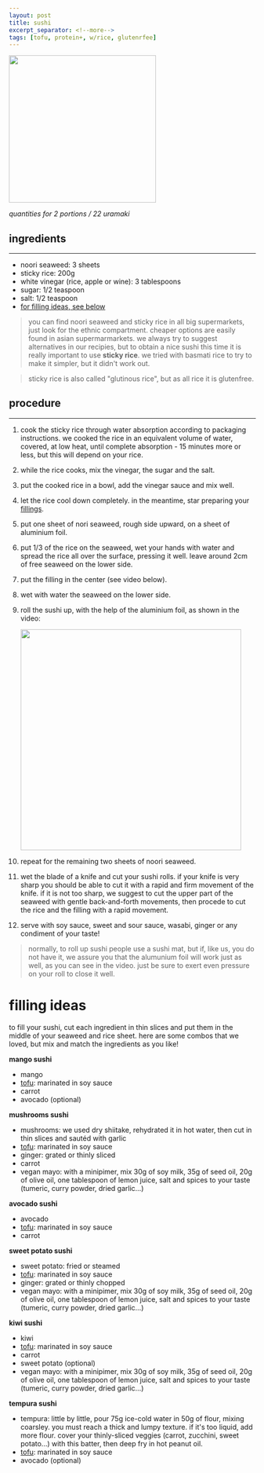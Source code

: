 ```yaml
---
layout: post
title: sushi
excerpt_separator: <!--more-->
tags: [tofu, protein+, w/rice, glutenrfee]
---
```


 <img src="../../../images/sushi.jpeg" width="300">
 
 <!--more-->

*quantities for 2 portions / 22 uramaki*


## ingredients
---

- noori seaweed: 3 sheets
- sticky rice: 200g
- white vinegar (rice, apple or wine): 3 tablespoons
- sugar: 1/2 teaspoon
- salt: 1/2 teaspoon
- [for filling ideas, see below](#filling-ideas)

> you can find noori seaweed and sticky rice in all big supermarkets, just look for the ethnic compartment. cheaper options are easily found in asian supermarmarkets. we always try to suggest alternatives in our recipies, but to obtain a nice sushi this time it is really important to use **sticky rice**. we tried with basmati rice to try to make it simpler, but it didn't work out.

> sticky rice is also called "glutinous rice", but as all rice it is glutenfree.

## procedure
---

1. cook the sticky rice through water absorption according to packaging instructions. we cooked the rice in an equivalent volume of water, covered, at low heat, until complete absorption - 15 minutes more or less, but this will depend on your rice.

2. while the rice cooks, mix the vinegar, the sugar and the salt.

3. put the cooked rice in a bowl, add the vinegar sauce and mix well.

4. let the rice cool down completely. in the meantime, star preparing your [fillings](#filling-ideas).

5. put one sheet of nori seaweed, rough side upward, on a sheet of aluminium foil.

6. put 1/3 of the rice on the seaweed, wet your hands with water and spread the rice all over the surface, pressing it well. leave around 2cm of free seaweed on the lower side.

7. put the filling in the center (see video below).

8. wet with water the seaweed on the lower side.

9. roll the sushi up, with the help of the aluminium foil, as shown in the video:
    
    <img src="../../../images/sushi-roll.gif" width="450">

10. repeat for the remaining two sheets of noori seaweed.

11. wet the blade of a knife and cut your sushi rolls. if your knife is very sharp you should be able to cut it with a rapid and firm movement of the knife. if it is not too sharp, we suggest to cut the upper part of the seaweed with gentle back-and-forth movements, then procede to cut the rice and the filling with a rapid movement.

12. serve with soy sauce, sweet and sour sauce, wasabi, ginger or any condiment of your taste!

> normally, to roll up sushi people use a sushi mat, but if, like us, you do not have it, we assure you that the alumunium foil will work just as well, as you can see in the video. just be sure to exert even pressure on your roll to close it well.

# filling ideas

to fill your sushi, cut each ingredient in thin slices and put them in the middle of your seaweed and rice sheet. here are some combos that we loved, but mix and match the ingredients as you like!

**mango sushi**
- mango
- [tofu](https://fagiolini.github.io/guide-tofu/#guides): marinated in soy sauce
- carrot
- avocado (optional)

**mushrooms sushi**
- mushrooms: we used dry shiitake, rehydrated it in hot water, then cut in thin slices and sautéd with garlic
- [tofu](https://fagiolini.github.io/guide-tofu/#guides): marinated in soy sauce
- ginger: grated or thinly sliced
- carrot
- vegan mayo: with a minipimer, mix 30g of soy milk, 35g of seed oil, 20g of olive oil, one tablespoon of lemon juice, salt and spices to your taste (tumeric, curry powder, dried garlic...)

**avocado sushi**
- avocado
- [tofu](https://fagiolini.github.io/guide-tofu/#guides): marinated in soy sauce
- carrot

**sweet potato sushi**
- sweet potato: fried or steamed
- [tofu](https://fagiolini.github.io/guide-tofu/#guides): marinated in soy sauce
- ginger: grated or thinly chopped
- vegan mayo: with a minipimer, mix 30g of soy milk, 35g of seed oil, 20g of olive oil, one tablespoon of lemon juice, salt and spices to your taste (tumeric, curry powder, dried garlic...)

**kiwi sushi**
- kiwi
- [tofu](https://fagiolini.github.io/guide-tofu/#guides): marinated in soy sauce
- carrot
- sweet potato (optional)
- vegan mayo: with a minipimer, mix 30g of soy milk, 35g of seed oil, 20g of olive oil, one tablespoon of lemon juice, salt and spices to your taste (tumeric, curry powder, dried garlic...)

**tempura sushi**
- tempura: little by little, pour 75g ice-cold water in 50g of flour, mixing coarsley. you must reach a thick and lumpy texture. if it's too liquid, add more flour. cover your thinly-sliced veggies (carrot, zucchini, sweet potato...) with this batter, then deep fry in hot peanut oil.
- [tofu](https://fagiolini.github.io/guide-tofu/#guides): marinated in soy sauce
- avocado (optional)
